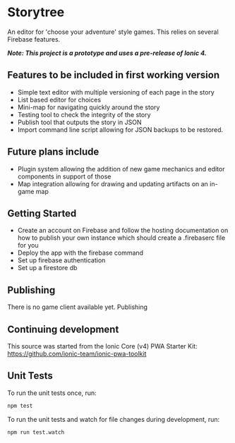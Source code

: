 # Storytree

An editor for 'choose your adventure' style games.  This relies on several Firebase features.

***Note: This project is a prototype and uses a pre-release of Ionic 4.***

## Features to be included in first working version

- Simple text editor with multiple versioning of each page in the story
- List based editor for choices
- Mini-map for navigating quickly around the story
- Testing tool to check the integrity of the story
- Publish tool that outputs the story in JSON
- Import command line script allowing for JSON backups to be restored.

## Future plans include

- Plugin system allowing the addition of new game mechanics and editor components in support of those
- Map integration allowing for drawing and updating artifacts on an in-game map


## Getting Started

- Create an account on Firebase and follow the hosting documentation on how to publish your own instance which should create a .firebaserc file for you
- Deploy the app with the firebase command
- Set up firebase authentication
- Set up a firestore db

## Publishing

There is no game client available yet.  Publishing 

## Continuing development

This source was started from the Ionic Core (v4) PWA Starter Kit: https://github.com/ionic-team/ionic-pwa-toolkit

## Unit Tests

To run the unit tests once, run:

```bash
npm test
```

To run the unit tests and watch for file changes during development, run:

```bash
npm run test.watch
```
